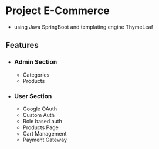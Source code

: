 # Project E-Commerce

- using Java SpringBoot and templating engine ThymeLeaf

## Features

- ### Admin Section

  - Categories
  - Products

- ### User Section

  - Google OAuth
  - Custom Auth
  - Role based auth
  - Products Page
  - Cart Management
  - Payment Gateway

[//]: # (    - Checkout)
